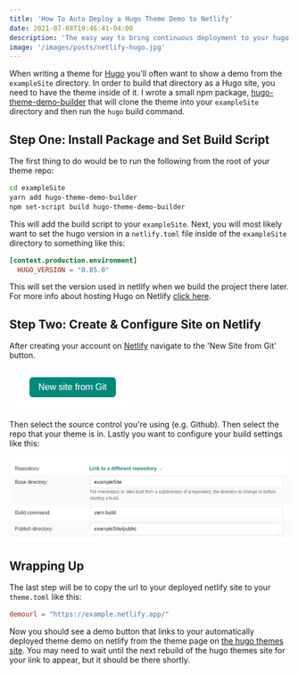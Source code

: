 ```yaml
---
title: 'How To Auto Deploy a Hugo Theme Demo to Netlify'
date: 2021-07-08T19:46:41-04:00
description: 'The easy way to bring continuous deployment to your hugo theme demo.'
image: '/images/posts/netlify-hugo.jpg'
---
```


When writing a theme for [Hugo](https://gohugo.io/) you'll often want to show a demo from the `exampleSite` directory. In order to build that directory as a Hugo site, you need to have the theme inside of it. I wrote a small npm package, [hugo-theme-demo-builder](https://www.npmjs.com/package/hugo-theme-demo-builder) that will clone the theme into your `exampleSite` directory and then run the `hugo` build command.

## Step One: Install Package and Set Build Script

The first thing to do would be to run the following from the root of your theme repo:

```sh
cd exampleSite
yarn add hugo-theme-demo-builder
npm set-script build hugo-theme-demo-builder
```

This will add the build script to your `exampleSite`. Next, you will most likely want to set the hugo version in a `netlify.toml` file inside of the `exampleSite` directory to something like this:

```toml
[context.production.environment]
  HUGO_VERSION = "0.85.0"
```

This will set the version used in netlify when we build the project there later. For more info about hosting Hugo on Netlify [click here](https://gohugo.io/hosting-and-deployment/hosting-on-netlify/).

## Step Two: Create & Configure Site on Netlify

After creating your account on [Netlify](https://netlify.com) navigate to the 'New Site from Git' button.

![netlify new site from git button](/images/posts/new-site-from-git.png)

Then select the source control you're using (e.g. Github). Then select the repo that your theme is in. Lastly you want to configure your build settings like this:

![netlify config](/images/posts/netlify-config.png)

## Wrapping Up

The last step will be to copy the url to your deployed netlify site to your `theme.toml` like this:

```toml
demourl = "https://example.netlify.app/"
```

Now you should see a demo button that links to your automatically deployed theme demo on netlify from the theme page on [the hugo themes site](https://themes.gohugo.io/). You may need to wait until the next rebuild of the hugo themes site for your link to appear, but it should be there shortly.
